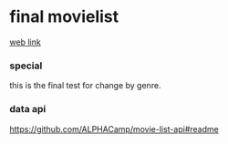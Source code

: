 # final movielist
[web link](https://jane0819tw.github.io/final-movielist/)
### special
this is the final test for change by genre.
### data api 
https://github.com/ALPHACamp/movie-list-api#readme

